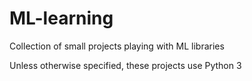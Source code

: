# ML-learning
Collection of small projects playing with ML libraries

Unless otherwise specified, these projects use Python 3
